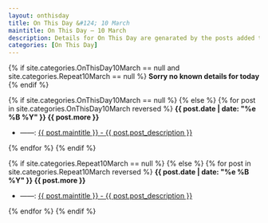 ```yaml
---
layout: onthisday
title: On This Day &#124; 10 March
maintitle: On This Day — 10 March
description: Details for On This Day are genarated by the posts added to the website so the content is subject to changes/updates over time.
categories: [On This Day]
---
```


{% if site.categories.OnThisDay10March == null and site.categories.Repeat10March == null %}
<strong>Sorry no known details for today</strong>
{% endif %}

{% if site.categories.OnThisDay10March == null %}
{% else %}
{% for post in site.categories.OnThisDay10March reversed %}
<strong>{{ post.date | date: "%e %B %Y" }} {{ post.more }}</strong>
<ul>
<li> ——: <a href="{{ post.url }}">{{ post.maintitle }} - {{ post.post_description }}</a></li>
</ul>
{% endfor %}
{% endif %}

{% if site.categories.Repeat10March == null %}
{% else %}
{% for post in site.categories.Repeat10March reversed %}
<strong>{{ post.date | date: "%e %B %Y" }} {{ post.more }}</strong>
<ul>
<li> ——: <a href="{{ post.url }}">{{ post.maintitle }} - {{ post.post_description }}</a></li>
</ul>
{% endfor %}
{% endif %}
